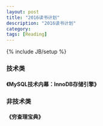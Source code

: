 ```yaml
---
layout: post
title: "2016读书计划"
description: "2016读书计划"
category: 
tags: [Reading]
---
```

{% include JB/setup %}

### 技术类

#### 《MySQL技术内幕：InnoDB存储引擎》



### 非技术类

#### 《穷查理宝典》